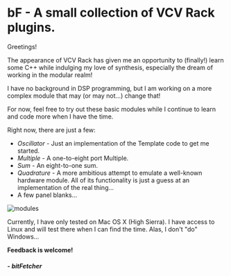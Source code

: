 # bF - A small collection of VCV Rack plugins.


Greetings!

The appearance of VCV Rack has given me an opportunity to (finally!) learn some C++ while indulging my love of synthesis, especially the dream of working in the modular realm!

I have no background in DSP programming, but I am working on a more complex module that may (or may not...) change that!

For now, feel free to try out these basic modules while I continue to learn and code more when I have the time.

Right now, there are just a few:

 * _Oscillator_ - Just an implementation of the Template code to get me started.
 * _Multiple_ - A one-to-eight port Multiple.
 * _Sum_ - An eight-to-one sum.
 * _Quadrature_ - A more ambitious attempt to emulate a well-known hardware module. All of its functionality is just a guess at an implementation of the real thing...
 * A few panel blanks...

 ![modules](https://github.com/bitFetcher/bf/bitFetcher_Modules.png)

Currently, I have only tested on Mac OS X (High Sierra). I have access to Linux and will test there when I can find the time. Alas, I don't "do" Windows...

__Feedback is welcome!__
#### - *bitFetcher*
